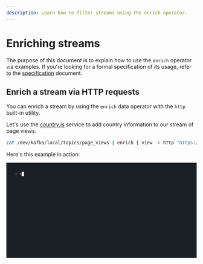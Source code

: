 ```yaml
---
description: Learn how to filter streams using the enrich operator.
---
```


# Enriching streams

The purpose of this document is to explain how to use the `enrich` operator via
examples. If you're looking for a formal specification of its usage, refer to
the [specification](reference/language/operators.md#enrich) document.

## Enrich a stream via HTTP requests

You can enrich a stream by using the `enrich` data operator with the `http`
built-in utility.

Let's use the [country.is](https://country.is) service to add country
information to our stream of page views.

```bash
cat /dev/kafka/local/topics/page_views | enrich { view -> http "https://api/country.is/#{$view.ip_address}" }
```

Here's this example in action:

![enrich](../../../assets/vhs/enrich.gif)
